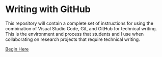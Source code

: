 # Writing with GitHub

This repository will contain a complete set of instructions for using the combination of Visual Studio Code, Git, and GitHub for technical writing. 
This is the environment and process that students and I use when collaborating on research projects that require technical writing.

[Begin Here](outline.md)
